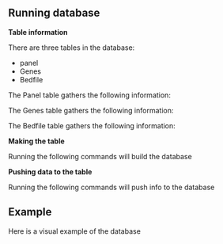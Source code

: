 ## Running database ##


**Table information**

There are three tables in the database:

- panel
- Genes
- Bedfile

The Panel table gathers the following information:


The Genes table gathers the following information:


The Bedfile table gathers the following information:


**Making the table**

Running the following commands will build the database

**Pushing data to the table**

Running the following commands will push info to the database


## Example ##

Here is a visual example of the database